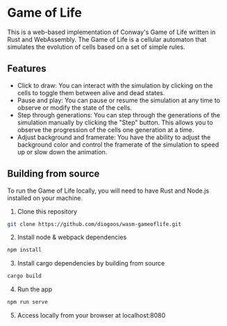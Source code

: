 # Game of Life
This is a web-based implementation of Conway's Game of Life written in Rust and WebAssembly. The Game of Life is a cellular automaton that simulates the evolution of cells based on a set of simple rules.

## Features
* Click to draw: You can interact with the simulation by clicking on the cells to toggle them between alive and dead states.
* Pause and play: You can pause or resume the simulation at any time to observe or modify the state of the cells.
* Step through generations: You can step through the generations of the simulation manually by clicking the "Step" button. This allows you to observe the progression of the cells one generation at a time.
* Adjust background and framerate: You have the ability to adjust the background color and control the framerate of the simulation to speed up or slow down the animation.

## Building from source
To run the Game of Life locally, you will need to have Rust and Node.js installed on your machine.

1. Clone this repository
```bash
git clone https://github.com/diogoos/wasm-gameoflife.git
```
2. Install node & webpack dependencies
```bash
npm install
```
3. Install cargo dependencies by building from source
```bash
cargo build
```
4. Run the app
```bash
npm run serve
```
5. Access locally from your browser at localhost:8080

